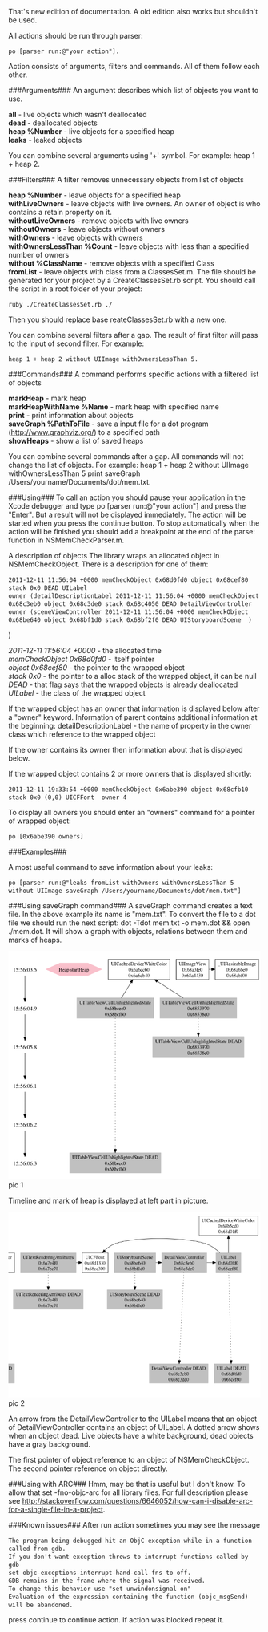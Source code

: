 That's new edition of documentation. A old edition also works but shouldn't be used.

All actions should be run through parser: 

    po [parser run:@"your action"]. 
    
Action consists of arguments, filters and commands. All of them follow each other.

###Arguments###
An argument describes which list of objects you want to use.

**all** - live objects which wasn't deallocated  
**dead** - deallocated objects  
**heap %Number** - live objects for a specified heap  
**leaks** - leaked objects

You can combine several arguments using '+' symbol. For example: heap 1 + heap 2.

###Filters###
A filter removes unnecessary objects from list of objects

**heap %Number** - leave objects for a specified heap  
**withLiveOwners** - leave objects with live owners. An owner of object is who contains a retain property on it.  
**withoutLiveOwners** - remove objects with live owners  
**withoutOwners** - leave objects without owners  
**withOwners** - leave objects with owners  
**withOwnersLessThan %Count** - leave objects with less than a specified number of owners  
**without %ClassName** - remove objects with a specified Class  
**fromList** - leave objects with class from a ClassesSet.m. The file should be generated for your project by a CreateClassesSet.rb script. You should call the script in a root folder of your project:

    ruby ./CreateClassesSet.rb ./

Then you should replace base reateClassesSet.rb with a new one.  

You can combine several filters after a gap. The result of first filter will pass to the input of second filter. For example: 

    heap 1 + heap 2 without UIImage withOwnersLessThan 5.

###Commands###
A command performs specific actions with a filtered list of objects

**markHeap** - mark heap  
**markHeapWithName %Name** - mark heap with specified name  
**print** - print information about objects  
**saveGraph %PathToFile** - save a input file for a dot program (http://www.graphviz.org/) to a specified path  
**showHeaps** - show a list of saved heaps

You can combine several commands after a gap. All commands will not change the list of objects. For example: heap 1 + heap 2 without UIImage withOwnersLessThan 5 print saveGraph /Users/yourname/Documents/dot/mem.txt.

###Using###
To call an action you should pause your application in the Xcode debugger and type po [parser run:@"your action"] and press the "Enter". But a result will not be displayed immediately. The action will be started when you press the continue button. To stop automatically when the action will be finished you should add a breakpoint at the end of the parse: function in NSMemCheckParser.m. 

A description of objects
The library wraps an allocated object in NSMemCheckObject. There is a description for one of them:

    2011-12-11 11:56:04 +0000 memCheckObject 0x68d0fd0 object 0x68cef80 stack 0x0 DEAD UILabel  
	owner (detailDescriptionLabel 2011-12-11 11:56:04 +0000 memCheckObject 0x68c3eb0 object 0x68c3de0 stack 0x68c4050 DEAD DetailViewController  
	owner (sceneViewController 2011-12-11 11:56:04 +0000 memCheckObject 0x68be640 object 0x68bf1d0 stack 0x68bf2f0 DEAD UIStoryboardScene  )
)

*2011-12-11 11:56:04 +0000* - the allocated time  
*memCheckObject 0x68d0fd0* - itself pointer  
*object 0x68cef80* - the pointer to the wrapped object  
*stack 0x0* - the pointer to a alloc stack of the wrapped object, it can be null  
*DEAD* - that flag says that the wrapped objects is already deallocated  
*UILabel* - the class of the wrapped object

If the wrapped object has an owner that information is displayed below after a "owner" keyword. Information of parent contains additional information at the beginning:
detailDescriptionLabel - the name of property in the owner class which reference to the wrapped object

If the owner contains its owner then information about that is displayed below. 

If the wrapped object contains 2 or more owners that is displayed shortly: 

    2011-12-11 19:33:54 +0000 memCheckObject 0x6abe390 object 0x68cfb10 stack 0x0 (0,0) UICFFont  owner 4

To display all owners you should enter an "owners" command for a pointer of wrapped object:

    po [0x6abe390 owners]


###Examples###

A most useful command to save information about your leaks:

    po [parser run:@"leaks fromList withOwners withOwnersLessThan 5 without UIImage saveGraph /Users/yourname/Documents/dot/mem.txt"]


###Using saveGraph command###
A saveGraph command creates a text file. In the above example its name is "mem.txt". To convert the file to a dot file we should run the next script: dot -Tdot mem.txt -o mem.dot && open ./mem.dot. It will show a graph with objects, relations between them and marks of heaps. 

![dot graph](./images/pic1.png)
pic 1 

Timeline and mark of heap is displayed at left part in picture. 

![dot graph](./images/pic2.png)
pic 2

An arrow from the DetailViewController to the UILabel means that an object of DetailViewController contains an object of UILabel. A dotted arrow shows when an object dead. Live objects have a white background, dead objects have a gray background.

The first pointer of object reference to an object of NSMemCheckObject. The second pointer reference on object directly. 

###Using with ARC###
Hmm, may be that is useful but I don't know. To allow that set -fno-objc-arc for all library files. For full description please see http://stackoverflow.com/questions/6646052/how-can-i-disable-arc-for-a-single-file-in-a-project.

###Known issues###
After run action sometimes you may see the message

    The program being debugged hit an ObjC exception while in a function called from gdb.
    If you don't want exception throws to interrupt functions called by gdb
    set objc-exceptions-interrupt-hand-call-fns to off.
    GDB remains in the frame where the signal was received.
    To change this behavior use "set unwindonsignal on"
    Evaluation of the expression containing the function (objc_msgSend) will be abandoned.

press continue to continue action. If action was blocked repeat it.
